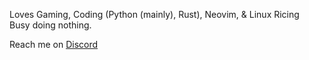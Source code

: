 Loves Gaming, Coding (Python (mainly), Rust), Neovim, & Linux Ricing \
Busy doing nothing.

Reach me on [Discord](https://discord.com/users/794913278371168257)

<!---
UnknownLITE/UnknownLITE is a ✨ special ✨ repository because its `README.md` (this file) appears on your GitHub profile.
You can click the Preview link to take a look at your changes.
--->
